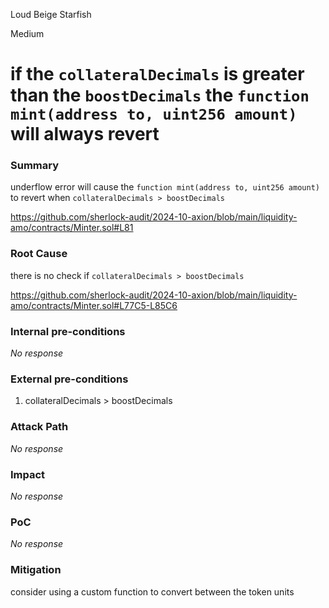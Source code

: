 Loud Beige Starfish

Medium

# if the `collateralDecimals` is greater than the `boostDecimals` the `function mint(address to, uint256 amount)` will always revert

### Summary

underflow error will cause the `function mint(address to, uint256 amount)` to revert when `collateralDecimals > boostDecimals`

https://github.com/sherlock-audit/2024-10-axion/blob/main/liquidity-amo/contracts/Minter.sol#L81

### Root Cause

there is no check if `collateralDecimals > boostDecimals`

https://github.com/sherlock-audit/2024-10-axion/blob/main/liquidity-amo/contracts/Minter.sol#L77C5-L85C6

### Internal pre-conditions

_No response_

### External pre-conditions

1. collateralDecimals > boostDecimals

### Attack Path

_No response_

### Impact

_No response_

### PoC

_No response_

### Mitigation

consider using a custom function to convert between the token units